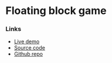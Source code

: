 # Floating block game

### Links

+ [Live demo](https://js-floating-block-game-oop.rjlevy.repl.co/)
+ [Source code](https://repl.it/@rjlevy/js-floating-block-game-oop)
+ [Github repo](https://github.com/rolandjlevy/js-floating-block-game-oop)